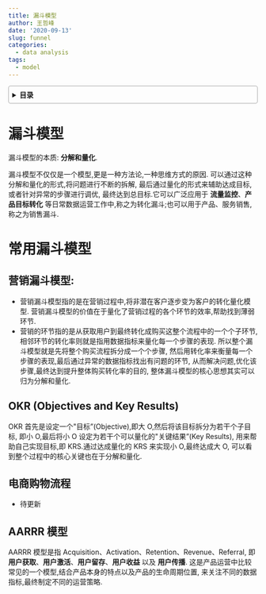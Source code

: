 ```yaml
---
title: 漏斗模型
author: 王哲峰
date: '2020-09-13'
slug: funnel
categories:
  - data analysis
tags:
  - model
---
```


<style>
details {
    border: 1px solid #aaa;
    border-radius: 4px;
    padding: .5em .5em 0;
}
summary {
    font-weight: bold;
    margin: -.5em -.5em 0;
    padding: .5em;
}
details[open] {
    padding: .5em;
}
details[open] summary {
    border-bottom: 1px solid #aaa;
    margin-bottom: .5em;
}
</style>

<details><summary>目录</summary><p>

- [漏斗模型](#漏斗模型)
- [常用漏斗模型](#常用漏斗模型)
  - [营销漏斗模型:](#营销漏斗模型)
  - [OKR (Objectives and Key Results)](#okr-objectives-and-key-results)
  - [电商购物流程](#电商购物流程)
  - [AARRR 模型](#aarrr-模型)
</p></details><p></p>

# 漏斗模型

漏斗模型的本质: **分解和量化**.

漏斗模型不仅仅是一个模型,更是一种方法论,一种思维方式的原因.
可以通过这种分解和量化的形式,将问题进行不断的拆解,
最后通过量化的形式来辅助达成目标,或者针对异常的步骤进行调优,
最终达到总目标.它可以广泛应用于 **流量监控**、**产品目标转化** 
等日常数据运营工作中,称之为转化漏斗;也可以用于产品、服务销售,
称之为销售漏斗.

# 常用漏斗模型

## 营销漏斗模型: 

- 营销漏斗模型指的是在营销过程中,将非潜在客户逐步变为客户的转化量化模型.
  营销漏斗模型的价值在于量化了营销过程的各个环节的效率,帮助找到薄弱环节.
- 营销的环节指的是从获取用户到最终转化成购买这整个流程中的一个个子环节,
  相邻环节的转化率则就是指用数据指标来量化每一个步骤的表现.
  所以整个漏斗模型就是先将整个购买流程拆分成一个个步骤,
  然后用转化率来衡量每一个步骤的表现,最后通过异常的数据指标找出有问题的环节,
  从而解决问题,优化该步骤,最终达到提升整体购买转化率的目的,
  整体漏斗模型的核心思想其实可以归为分解和量化.

## OKR (Objectives and Key Results)

OKR 首先是设定一个"目标”(Objective),即大 O,然后将该目标拆分为若干个子目标,
即小 O,最后将小 O 设定为若干个可以量化的"关键结果”(Key Results),
用来帮助自己实现目标,即 KRS.通过达成量化的 KRS 来实现小 O,最终达成大 O,
可以看到整个过程中的核心关键也在于分解和量化.

## 电商购物流程
    
- 待更新

## AARRR 模型

AARRR 模型是指 Acquisition、Activation、Retention、Revenue、Referral,
即 **用户获取**、**用户激活**、**用户留存**、**用户收益** 以及 **用户传播**.
这是产品运营中比较常见的一个模型,结合产品本身的特点以及产品的生命周期位置,
来关注不同的数据指标,最终制定不同的运营策略.
